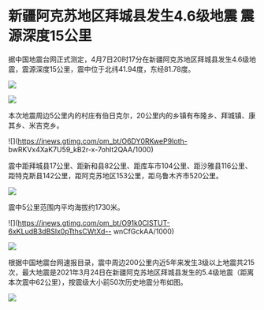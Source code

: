 # 新疆阿克苏地区拜城县发生4.6级地震 震源深度15公里

据中国地震台网正式测定，4月7日20时17分在新疆阿克苏地区拜城县发生4.6级地震，震源深度15公里，震中位于北纬41.94度，东经81.78度。

![](https://inews.gtimg.com/om_bt/OtuQfMDFl7WaCQuCbSFio2c5oGBpAh8UtS_FUOIApWPFsAA/1000)

![](https://inews.gtimg.com/om_bt/ODxHNlyb7xt7TR9U8E3EyWVHRV4Nw8Tzdrkx2klFKShJUAA/1000)

本次地震周边5公里内的村庄有伯日克尔，20公里内的乡镇有布隆乡、拜城镇、康其乡、米吉克乡。

![](https://inews.gtimg.com/om_bt/O6DY0RKweP9Ioth-
bwRKVx4XaK7U59_kB2r-x-7ohlt2QAA/1000)

震中距拜城县17公里、距新和县82公里、距库车市104公里、距沙雅县116公里、距特克斯县142公里，距阿克苏地区153公里，距乌鲁木齐市520公里。

![](https://inews.gtimg.com/om_bt/OvRYBGkOibnQJZN8-4oZWcD1OAj1AFsChZkeakyZejpTwAA/1000)

震中5公里范围内平均海拔约1730米。

![](https://inews.gtimg.com/om_bt/O91k0ClSTUT-6xKLudB3dBSlx0pTthsCWtXd--
wnCfGckAA/1000)

![](https://inews.gtimg.com/om_bt/OuwJcUEJGLNzjIBwDE6QMSO2r3Q8Tlt-R41KvP_T7cwC8AA/1000)

根据中国地震台网速报目录，震中周边200公里内近5年来发生3级以上地震共215次，最大地震是2021年3月24日在新疆阿克苏地区拜城县发生的5.4级地震（距离本次震中62公里），按震级大小前50次历史地震分布如图。

![](https://inews.gtimg.com/om_bt/ObKYA3vb8rcTcSGPeLzYz3L1QkiF2SJzKuZO0Awp7psFkAA/1000)


